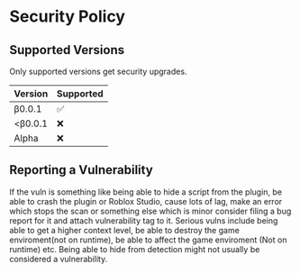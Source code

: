 # Security Policy

## Supported Versions

Only supported versions get security upgrades.

| Version | Supported          |
| ------- | ------------------ |
| β0.0.1  | :white_check_mark: |
| <β0.0.1 | :x:                |
|  Alpha  | :x:                |

## Reporting a Vulnerability

If the vuln is something like being able to hide a script from the plugin,
be able to crash the plugin or Roblox Studio, cause lots of lag,
make an error which stops the scan or something else which is minor
consider filing a bug report for it and attach vulnerability tag to it.
Serious vulns include being able to get a higher context level, be able to destroy the game enviroment(not on runtime),
be able to affect the game enviroment (Not on runtime) etc.
Being able to hide from detection might not usually be considered a vulnerability.
